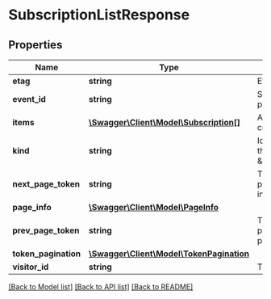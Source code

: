 # SubscriptionListResponse

## Properties
Name | Type | Description | Notes
------------ | ------------- | ------------- | -------------
**etag** | **string** | Etag of this resource. | [optional] 
**event_id** | **string** | Serialized EventId of the request which produced this response. | [optional] 
**items** | [**\Swagger\Client\Model\Subscription[]**](Subscription.md) | A list of subscriptions that match the request criteria. | [optional] 
**kind** | **string** | Identifies what kind of resource this is. Value: the fixed string \&quot;youtube#subscriptionListResponse\&quot;. | [optional] [default to 'youtube#subscriptionListResponse']
**next_page_token** | **string** | The token that can be used as the value of the pageToken parameter to retrieve the next page in the result set. | [optional] 
**page_info** | [**\Swagger\Client\Model\PageInfo**](PageInfo.md) |  | [optional] 
**prev_page_token** | **string** | The token that can be used as the value of the pageToken parameter to retrieve the previous page in the result set. | [optional] 
**token_pagination** | [**\Swagger\Client\Model\TokenPagination**](TokenPagination.md) |  | [optional] 
**visitor_id** | **string** | The visitorId identifies the visitor. | [optional] 

[[Back to Model list]](../README.md#documentation-for-models) [[Back to API list]](../README.md#documentation-for-api-endpoints) [[Back to README]](../README.md)


